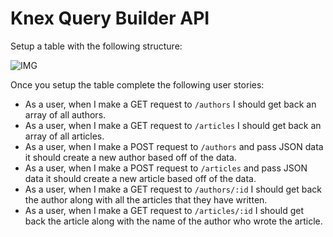 # Knex Query Builder API

Setup a table with the following structure:

![IMG](https://gyazo.com/9cc4a885510a54d6b0def17dc5248df3.png)


Once you setup the table complete the following user stories:

- As a user, when I make a GET request to `/authors` I should get back an array of all authors.
- As a user, when I make a GET request to `/articles` I should get back an array of all articles.
- As a user, when I make a POST request to `/authors` and pass JSON data it should create a new author based off of the data.
- As a user, when I make a POST request to `/articles` and pass JSON data it should create a new article based off of the data.
- As a user, when I make a GET request to `/authors/:id` I should get back the author along with all the articles that they have written.
- As a user, when I make a GET request to `/articles/:id` I should get back the article along with the name of the author who wrote the article.
